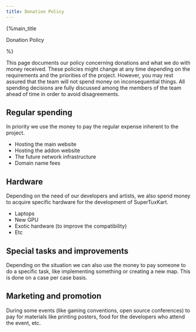 ```yaml
---
title: Donation Policy
---
```

{%main_title

Donation Policy

%}

This page documents our policy concerning donations and what we do with money received. These policies might change at any time depending on the requirements and the priorities of the project. However, you may rest assured that the team will not spend money on inconsequential things. All spending decisions are fully discussed among the members of the team ahead of time in order to avoid disagreements.

## Regular spending
In priority we use the money to pay the regular expense inherent to the project.
* Hosting the main website
* Hosting the addon website
* The future network infrastructure
* Domain name fees

## Hardware
Depending on the need of our developers and artists, we also spend money to acquire specific hardware for the development of SuperTuxKart.
* Laptops
* New GPU
* Exotic hardware (to improve the compatibility)
* Etc

## Special tasks and improvements
Depending on the situation we can also use the money to pay someone to do a specific task, like implementing something or creating a new map. This is done on a case per case basis.

## Marketing and promotion

During some events (like gaming conventions, open source conferences) to pay for materials like printing posters, food for the developers who attend the event, etc.
